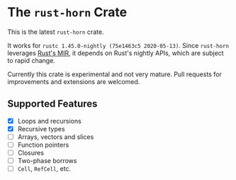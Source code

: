 # The `rust-horn` Crate

This is the latest `rust-horn` crate.

It works for `rustc 1.45.0-nightly (75e1463c5 2020-05-13)`.
Since `rust-horn` leverages [Rust's MIR](https://rust-lang.github.io/rustc-guide/mir/index.html), it depends on Rust's nightly APIs, which are subject to rapid change.

Currently this crate is experimental and not very mature.
Pull requests for improvements and extensions are welcomed.

## Supported Features

- [x] Loops and recursions
- [x] Recursive types
- [ ] Arrays, vectors and slices
- [ ] Function pointers
- [ ] Closures
- [ ] Two-phase borrows
- [ ] `Cell`, `RefCell`, etc.
